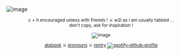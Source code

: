![image](https://github.com/user-attachments/assets/7571aa93-071f-4ecd-9bea-4e47957ef28c)
<div align="center">
<sub> c + h encouraged unless with friends ! ⚔︎ w2i as i am usually tabbed . .
<div align="center">
don't copy, ask for inspiration !

![image](https://github.com/user-attachments/assets/9c2b4297-e1ae-449c-bfb5-58cc68a9a260)

<div align="center">

[atabook](https://allmightyaxle.atabook.org) ⚔︎ [pronouns](https://pronouns.cc/@allmightyaxle) ⚔︎ [rentry](https://rentry.co/funfunforest)
[![spotify-github-profile](https://spotify-github-profile.kittinanx.com/api/view?uid=jzzgyjq9f3dlctzw2l2x58w3v&cover_image=true&theme=natemoo-re&show_offline=false&background_color=dcaddc&interchange=false&bar_color=f2e9f1&bar_color_cover=false)](https://github.com/kittinan/spotify-github-profile)

